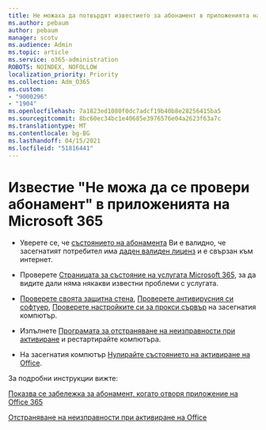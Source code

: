 ```yaml
---
title: Не можаха да потвърдят известието за абонамент в приложенията на Microsoft 365
ms.author: pebaum
author: pebaum
manager: scotv
ms.audience: Admin
ms.topic: article
ms.service: o365-administration
ROBOTS: NOINDEX, NOFOLLOW
localization_priority: Priority
ms.collection: Adm_O365
ms.custom:
- "9000296"
- "1904"
ms.openlocfilehash: 7a1823ed1080f0dc7adcf19b40b8e28256415ba5
ms.sourcegitcommit: 8bc60ec34bc1e40685e3976576e04a2623f63a7c
ms.translationtype: MT
ms.contentlocale: bg-BG
ms.lasthandoff: 04/15/2021
ms.locfileid: "51816441"
---
```

# <a name="couldnt-verify-subscription-notice-in-microsoft-365-apps"></a>Известие "Не можа да се провери абонамент" в приложенията на Microsoft 365

- Уверете се, че [състоянието на абонамента](https://support.office.com/article/unlicensed-product-and-activation-errors-in-office-0d23d3c0-c19c-4b2f-9845-5344fedc4380#bkmk_checksubscription) Ви е валидно, че засегнатият потребител има [даден валиден лиценз](https://support.office.com/article/997596B5-4173-4627-B915-36ABAC6786DC?wt.mc_id=Alchemy_ClientDIA) и е свързан към интернет.

- Проверете [Страницата за състояние на услугата Microsoft 365](https://docs.microsoft.com/office365/enterprise/view-service-health), за да видите дали няма някакви известни проблеми с услугата.

- [Проверете своята защитна стена](https://support.office.com/article/unlicensed-product-and-activation-errors-in-office-0d23d3c0-c19c-4b2f-9845-5344fedc4380#bkmk_checkfirewall), [Проверете антивирусния си софтуер](https://support.office.com/article/unlicensed-product-and-activation-errors-in-office-0d23d3c0-c19c-4b2f-9845-5344fedc4380#bkmk_checkav), [Проверете настройките си за прокси сървър](https://support.office.com/article/unlicensed-product-and-activation-errors-in-office-0d23d3c0-c19c-4b2f-9845-5344fedc4380#bkmk_checkproxy) на засегнатия компютър.

- Изпълнете [Програмата за отстраняване на неизправности при активиране](https://aka.ms/SARA-OfficeActivation-Alchemy) и рестартирайте компютъра.

- На засегнатия компютър [Нулирайте състоянието на активиране на Office](https://docs.microsoft.com/office/troubleshoot/activation/reset-office-365-proplus-activation-state).

За подробни инструкции вижте: 

[Показва се забележка за абонамент, когато отворя приложение на Office 365](https://support.office.com/article/a-subscription-notice-appears-when-i-open-an-office-365-application-4cabe32c-f594-4c0e-9191-3d3ade10cceb)

[Отстраняване на неизправности при активиране на Office](https://support.office.com/article/unlicensed-product-and-activation-errors-in-office-0d23d3c0-c19c-4b2f-9845-5344fedc4380)

